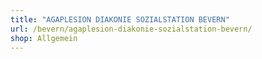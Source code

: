 ```yaml
---
title: "AGAPLESION DIAKONIE SOZIALSTATION BEVERN"
url: /bevern/agaplesion-diakonie-sozialstation-bevern/
shop: Allgemein
---
```

